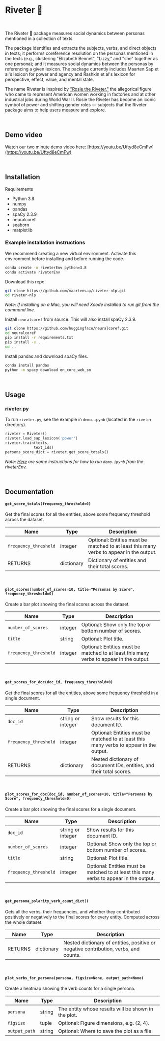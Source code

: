# Riveter 💪

<br>

The Riveter 💪 package measures social dynamics between personas mentioned in a collection of texts.

The package identifies and extracts the subjects, verbs, and direct objects in texts; it performs coreference resolution on the personas mentioned in the texts (e.g., clustering "Elizabeth Bennet", "Lizzy," and "she" together as one persona); and it measures social dynamics between the personas by referencing a given lexicon. The package currently includes Maarten Sap et al's lexicon for power and agency and Rashkin et al's lexicon for perspective, effect, value, and mental state. 

The name Riveter is inspired by ["Rosie the Riveter,"](https://en.wikipedia.org/wiki/File:We_Can_Do_It!.jpg) the allegorical figure who came to represent American women working in factories and at other industrial jobs during World War II. Rosie the Riveter has become an iconic symbol of power and shifting gender roles — subjects that the Riveter package aims to help users measure and explore.    

<br>

## Demo video

Watch our two minute demo video here: [https://youtu.be/Uftyd8eCmFw](https://youtu.be/Uftyd8eCmFw)

<br>

## Installation

Requirements 
- Python 3.8
- numpy
- pandas
- spaCy 2.3.9
- neuralcoref
- seaborn
- matplotlib

### Example installation instructions

We recommend creating a new virtual environment. Activate this environment before installing and before running the code.

```bash
conda create -n riveterEnv python=3.8
conda activate riveterEnv
```

Download this repo.

```bash
git clone https://github.com/maartensap/riveter-nlp.git
cd riveter-nlp
```

*Note: If installing on a Mac, you will need Xcode installed to run git from the command line.*

Install `neuralcoref` from source. This will also install spaCy 2.3.9.
```bash
git clone https://github.com/huggingface/neuralcoref.git
cd neuralcoref
pip install -r requirements.txt
pip install -e .
cd ..
```

Install pandas and download spaCy files.
```bash
conda install pandas
python -m spacy download en_core_web_sm
```

<br>


## Usage

### riveter.py

To run `riveter.py`, see the example in `demo.ipynb` (located in the `riveter` directory).

```python
riveter = Riveter()  
riveter.load_sap_lexicon('power')
riveter.train(texts,
             text_ids)
persona_score_dict = riveter.get_score_totals()  
```

*Note: [Here](https://towardsdatascience.com/get-your-conda-environment-to-show-in-jupyter-notebooks-the-easy-way-17010b76e874) are some instructions for how to run `demo.ipynb` from the riveterEnv.*

<br>

## Documentation

        
#### `get_score_totals(frequency_threshold=0)`

Get the final scores for all the entities, above some frequency threshold across the dataset.

| Name               | Type              | Description                      |
| ------------------ | ----------------- | -------------------------------- |
| `frequency_threshold` | integer | Optional: Entities must be matched to at least this many verbs to appear in the output. |
| RETURNS | dictionary | Dictionary of entities and their total scores. |

<br>

#### `plot_scores(number_of_scores=10, title="Personas by Score", frequency_threshold=0)`

Create a bar plot showing the final scores across the dataset.

| Name               | Type              | Description                      |
| ------------------ | ----------------- | -------------------------------- |
| `number_of_scores` | integer | Optional: Show only the top or bottom number of scores. |
| `title` | string | Optional: Plot title. |
| `frequency_threshold` | integer | Optional: Entities must be matched to at least this many verbs to appear in the output. |

<br>

#### `get_scores_for_doc(doc_id, frequency_threshold=0)`

Get the final scores for all the entities, above some frequency threshold in a single document.

| Name               | Type              | Description                      |
| ------------------ | ----------------- | -------------------------------- |
| `doc_id` | string or integer | Show results for this document ID. |
| `frequency_threshold` | integer | Optional: Entities must be matched to at least this many verbs to appear in the output. |
| RETURNS | dictionary | Nested dictionary of document IDs, entities, and their total scores. |

<br>

#### `plot_scores_for_doc(doc_id, number_of_scores=10, title="Personas by Score", frequency_threshold=0)`

Create a bar plot showing the final scores for a single document.

| Name               | Type              | Description                      |
| ------------------ | ----------------- | -------------------------------- |
| `doc_id` | string or integer | Show results for this document ID. |
| `number_of_scores` | integer | Optional: Show only the top or bottom number of scores. |
| `title` | string | Optional: Plot title. |
| `frequency_threshold` | integer | Optional: Entities must be matched to at least this many verbs to appear in the output. |

<br>

#### `get_persona_polarity_verb_count_dict()`

Gets all the verbs, their frequencies, and whether they contributed positively or negatively to the final scores for every entity. Computed across the whole dataset.

| Name               | Type              | Description                      |
| ------------------ | ----------------- | -------------------------------- |
| RETURNS | dictionary | Nested dictionary of entities, positive or negative contribution, verbs, and counts. |

<br>

#### `plot_verbs_for_persona(persona, figsize=None, output_path=None)`

Create a heatmap showing the verb counts for a single persona.

| Name               | Type              | Description                      |
| ------------------ | ----------------- | -------------------------------- |
| `persona` | string | The entity whose results will be shown in the plot. |
| `figsize` | tuple | Optional: Figure dimensions, e.g. (2, 4). |
| `output_path` | string | Optional: Where to save the plot as a file. |

<br>
